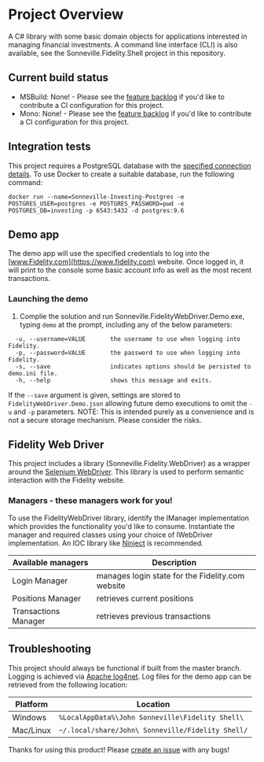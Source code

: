 # Project Overview
A C# library with some basic domain objects for applications interested in managing financial investments. A command line interface (CLI) is also available, see the Sonneville.Fidelity.Shell project in this repository.

## Current build status
* MSBuild: None! - Please see the [feature backlog](https://github.com/SonnevilleJ/Investing/tree/master/backlog.md) if you'd like to contribute a CI configuration for this project.
* Mono: None! - Please see the [feature backlog](https://github.com/SonnevilleJ/Investing/tree/master/backlog.md) if you'd like to contribute a CI configuration for this project.

## Integration tests
This project requires a PostgreSQL database with the [specified connection details](https://github.com/SonnevilleJ/Investing/blob/data-storage/Sonneville.Investing.Persistence.IntegrationTest/IntegrationTestConnection.cs). To use Docker to create a suitable database, run the following command:

`docker run --name=Sonneville-Investing-Postgres -e POSTGRES_USER=postgres -e POSTGRES_PASSWORD=pwd -e POSTGRES_DB=investing -p 6543:5432 -d postgres:9.6`

## Demo app
The demo app will use the specified credentials to log into the [www.Fidelity.com](https://www.fidelity.com) website. Once logged in, it will print to the console some basic account info as well as the most recent transactions.

### Launching the demo
1. Complie the solution and run Sonneville.FidelityWebDriver.Demo.exe, typing `demo` at the prompt, including any of the below parameters:
```
  -u, --username=VALUE       the username to use when logging into Fidelity.
  -p, --password=VALUE       the password to use when logging into Fidelity.
  -s, --save                 indicates options should be persisted to demo.ini file.
  -h, --help                 shows this message and exits.
```
If the `--save` argument is given, settings are stored to `FidelityWebDriver.Demo.json` allowing future demo executions to omit the `-u` and `-p` parameters. NOTE: This is intended purely as a convenience and is not a secure storage mechanism. Please consider the risks.

## Fidelity Web Driver
This project includes a library (Sonneville.Fidelity.WebDriver) as a wrapper around the [Selenium WebDriver](http://www.seleniumhq.org/projects/webdriver). This library is used to perform semantic interaction with the Fidelity website.

### Managers - these managers work for you!
To use the FidelityWebDriver library, identify the IManager implementation which provides the functionality you'd like to consume. Instantiate the manager and required classes using your choice of IWebDriver implementation. An IOC library like [Ninject](http://www.ninject.org) is recommended.

Available managers   | Description |
-------------------- | ----------------------------------------------------
Login Manager        | manages login state for the Fidelity.com website
Positions Manager    | retrieves current positions
Transactions Manager | retrieves previous transactions

## Troubleshooting
This project should always be functional if built from the master branch. Logging is achieved via [Apache log4net](https://logging.apache.org/log4net). Log files for the demo app can be retrieved from the following location:

Platform  | Location
----------|-------------------------------------------------------
Windows   | `%LocalAppData%\John Sonneville\Fidelity Shell\`
Mac/Linux | `~/.local/share/John\ Sonneville/Fidelity Shell/`

Thanks for using this product! Please [create an issue](https://github.com/SonnevilleJ/Investing/issues/new) with any bugs!
